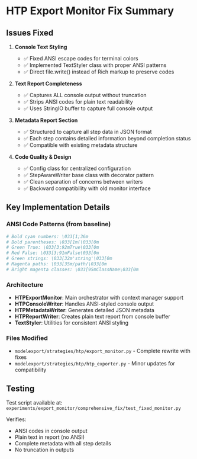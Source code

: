 # HTP Export Monitor Fix Summary

## Issues Fixed

1. **Console Text Styling**
   - ✅ Fixed ANSI escape codes for terminal colors
   - ✅ Implemented TextStyler class with proper ANSI patterns
   - ✅ Direct file.write() instead of Rich markup to preserve codes

2. **Text Report Completeness**
   - ✅ Captures ALL console output without truncation
   - ✅ Strips ANSI codes for plain text readability
   - ✅ Uses StringIO buffer to capture full console output

3. **Metadata Report Section**
   - ✅ Structured to capture all step data in JSON format
   - ✅ Each step contains detailed information beyond completion status
   - ✅ Compatible with existing metadata structure

4. **Code Quality & Design**
   - ✅ Config class for centralized configuration
   - ✅ StepAwareWriter base class with decorator pattern
   - ✅ Clean separation of concerns between writers
   - ✅ Backward compatibility with old monitor interface

## Key Implementation Details

### ANSI Code Patterns (from baseline)
```python
# Bold cyan numbers: \033[1;36m
# Bold parentheses: \033[1m(\033[0m
# Green True: \033[3;92mTrue\033[0m
# Red False: \033[3;91mFalse\033[0m
# Green strings: \033[32m'string'\033[0m
# Magenta paths: \033[35m/path/\033[0m
# Bright magenta classes: \033[95mClassName\033[0m
```

### Architecture
- **HTPExportMonitor**: Main orchestrator with context manager support
- **HTPConsoleWriter**: Handles ANSI-styled console output
- **HTPMetadataWriter**: Generates detailed JSON metadata
- **HTPReportWriter**: Creates plain text report from console buffer
- **TextStyler**: Utilities for consistent ANSI styling

### Files Modified
- `modelexport/strategies/htp/export_monitor.py` - Complete rewrite with fixes
- `modelexport/strategies/htp/htp_exporter.py` - Minor updates for compatibility

## Testing

Test script available at: `experiments/export_monitor/comprehensive_fix/test_fixed_monitor.py`

Verifies:
- ANSI codes in console output
- Plain text in report (no ANSI)
- Complete metadata with all step details
- No truncation in outputs